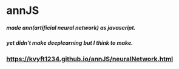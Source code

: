 # annJS
##### made ann(artificial neural network) as javascript.
##### yet didn't make deeplearning but I think to make.
### https://kvyft1234.github.io/annJS/neuralNetwork.html
